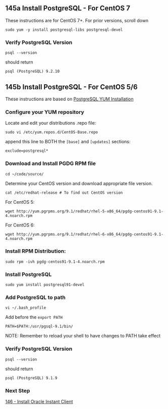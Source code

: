 ## 145a Install PostgreSQL - For CentOS 7

These instructions are for CentOS 7+. For prior versions, scroll down

```
sudo yum -y install postgresql-libs postgresql-devel
```

### Verify PostgreSQL Version

```
psql --version
```

should return

```console
psql (PostgreSQL) 9.2.10
```

## 145b Install PostgreSQL - For CentOS 5/6
These instructions are based on [PostgreSQL YUM Installation](http://wiki.postgresql.org/wiki/YUM_Installation)

### Configure your YUM repository

Locate and edit your distributions .repo file:

```
sudo vi /etc/yum.repos.d/CentOS-Base.repo
```

append this line to BOTH the `[base]` and `[updates]` sections:

```
exclude=postgresql*
```

### Download and Install PGDG RPM file

```
cd ~/code/source/
```

Determine your CentOS version and download appropriate file version.

```
cat /etc/redhat-release # To find out CentOS version
```

For CentOS 5:

```
wget http://yum.pgrpms.org/9.1/redhat/rhel-5-x86_64/pgdg-centos91-9.1-4.noarch.rpm
```

For CentOS 6:

```
wget http://yum.pgrpms.org/9.1/redhat/rhel-6-x86_64/pgdg-centos91-9.1-4.noarch.rpm
```

### Install RPM Distribution:

```
sudo rpm -ivh pgdg-centos91-9.1-4.noarch.rpm
```

### Install PostgreSQL

```
sudo yum install postgresql91-devel
```

### Add PostgreSQL to path

```
vi ~/.bash_profile
```

Add before the `export PATH`

```
PATH=$PATH:/usr/pgsql-9.1/bin/
```

NOTE: Remember to reload your shell to have changes to PATH take effect

### Verify PostgreSQL Version

```
psql --version
```

should return

```console
psql (PostgreSQL) 9.1.9
```

### Next Step

[146 - Install Oracle Instant Client](https://github.com/sleepepi/sleepepi/tree/master/virtual-machines/146-install-oracle-instant-client.md)
